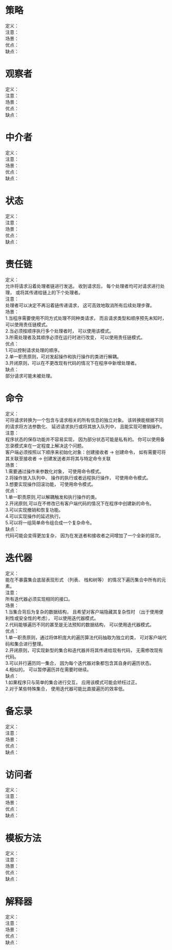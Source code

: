 # 策略
定义：     
注意：    
场景：    
优点：    
缺点：     
# 观察者
定义：     
注意：    
场景：    
优点：    
缺点：     
# 中介者
定义：     
注意：    
场景：    
优点：    
缺点：     
# 状态
定义：     
注意：    
场景：    
优点：    
缺点：     
# 责任链
定义：     
允许将请求沿着处理者链进行发送。 收到请求后， 每个处理者均可对请求进行处理， 或将其传递给链上的下个处理者。  
注意：    
处理者可以决定不再沿着链传递请求， 这可高效地取消所有后续处理步骤。  
场景：    
1.当程序需要使用不同方式处理不同种类请求， 而且请求类型和顺序预先未知时， 可以使用责任链模式。  
2.当必须按顺序执行多个处理者时， 可以使用该模式。  
3.所需处理者及其顺序必须在运行时进行改变， 可以使用责任链模式。  
优点：    
1.可以控制请求处理的顺序。  
2.单一职责原则，可对发起操作和执行操作的类进行解耦。  
3.开闭原则，可以在不更改现有代码的情况下在程序中新增处理者。  
缺点：     
部分请求可能未被处理。
# 命令
定义：     
可将请求转换为一个包含与请求相关的所有信息的独立对象。 该转换能根据不同的请求将方法参数化、 延迟请求执行或将其放入队列中， 且能实现可撤销操作。  
注意：    
程序状态的保存功能并不容易实现， 因为部分状态可能是私有的。 你可以使用备忘录模式来在一定程度上解决这个问题。  
客户端必须按照以下顺序来初始化对象：创建接收者 -> 创建命令， 如有需要可将其关联至接收者 -> 创建发送者并将其与特定命令关联  
场景：    
1.需要通过操作来参数化对象， 可使用命令模式。  
2.将操作放入队列中、 操作的执行或者远程执行操作， 可使用命令模式。  
3.想要实现操作回滚功能， 可使用命令模式。  
优点：    
1.单一职责原则,可以解耦触发和执行操作的类。  
2.开闭原则,可以在不修改已有客户端代码的情况下在程序中创建新的命令。  
3.可以实现撤销和恢复功能。  
4.可以实现操作的延迟执行。  
5.可以将一组简单命令组合成一个复杂命令。  
缺点：     
代码可能会变得更加复杂， 因为在发送者和接收者之间增加了一个全新的层次。
# 迭代器
定义：     
能在不暴露集合底层表现形式 （列表、 栈和树等） 的情况下遍历集合中所有的元素。  
注意：    
所有迭代器必须实现相同的接口。    
场景：    
1.当集合背后为复杂的数据结构， 且希望对客户端隐藏其复杂性时 （出于使用便利性或安全性的考虑）， 可以使用迭代器模式。  
2.代码能够遍历不同的甚至是无法预知的数据结构， 可以使用迭代器模式。    
优点：    
1.单一职责原则，通过将体积庞大的遍历算法代码抽取为独立的类， 可对客户端代码和集合进行整理。  
2.开闭原则，可实现新型的集合和迭代器并将其传递给现有代码， 无需修改现有代码。  
3.可以并行遍历同一集合， 因为每个迭代器对象都包含其自身的遍历状态。  
4.相似的， 可以暂停遍历并在需要时继续。  
缺点：    
1.如果程序只与简单的集合进行交互， 应用该模式可能会矫枉过正。  
2.对于某些特殊集合， 使用迭代器可能比直接遍历的效率低。
# 备忘录
定义：     
注意：    
场景：    
优点：    
缺点：     
# 访问者
定义：     
注意：    
场景：    
优点：    
缺点：     
# 模板方法
定义：     
注意：    
场景：    
优点：    
缺点：     
# 解释器
定义：     
注意：    
场景：    
优点：    
缺点：     
